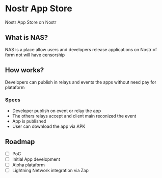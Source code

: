 # Nostr App Store

Nostr App Store on Nostr

##  What is NAS?

NAS is a place allow users and developers release applications on Nostr of form not will have censorship

## How works?

Developers can publish in relays and events the apps without need pay for plataform

### Specs

- Developer publish on event or relay the app
- The others relays accept and client main reconized the event
- App is published
- User can download the app via APK 

## Roadmap

- [ ] PoC
- [ ] Initial App development
- [ ] Alpha plataform
- [ ] Lightning Network integration via Zap
